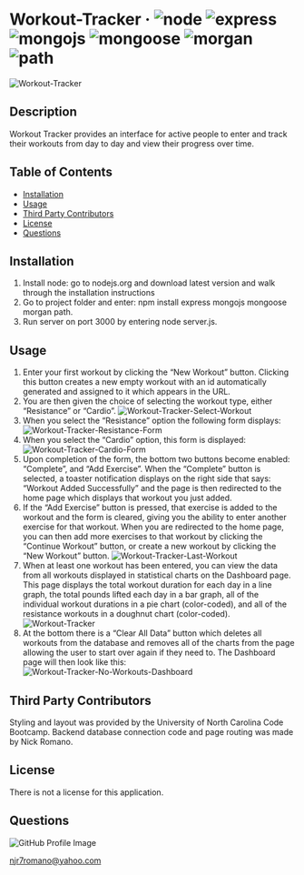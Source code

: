 # Workout-Tracker &middot; ![node](https://img.shields.io/badge/node-12.16.2-blue) ![express](https://img.shields.io/badge/express-4.16.3-blue) ![mongojs](https://img.shields.io/badge/mongojs-3.1.0-blue) ![mongoose](https://img.shields.io/badge/mongoose-5.3.16-blue) ![morgan](https://img.shields.io/badge/morgan-1.9.1-blue) ![path](https://img.shields.io/badge/path-0.12.7-blue) 

![Workout-Tracker](/images/Workout-Tracker.png) 

## Description 
Workout Tracker provides an interface for active people to enter and track their workouts from day to day and view their progress over time. 

## Table of Contents 
* [Installation](#installation) 
* [Usage](#usage) 
* [Third Party Contributors](#third-party-contributors) 
* [License](#license) 
* [Questions](#questions) 
 
## Installation 
1.  Install node: go to nodejs.org and download latest version and walk through the installation instructions  
2.  Go to project folder and enter: npm install express mongojs mongoose morgan path.  
3.  Run server on port 3000 by entering node server.js.  
 
## Usage 
1.  Enter your first workout by clicking the “New Workout” button. Clicking this button creates a new empty workout with an id automatically generated and assigned to it which appears in the URL.  
2.  You are then given the choice of selecting the workout type, either “Resistance” or “Cardio”.  ![Workout-Tracker-Select-Workout](/images/Workout-Tracker-Select-Workout.png)   
3.  When you select the “Resistance” option the following form displays: ![Workout-Tracker-Resistance-Form](/images/Workout-Tracker-Resistance-Form.png)  
4.  When you select the “Cardio” option, this form is displayed: ![Workout-Tracker-Cardio-Form](/images/Workout-Tracker-Cardio-Form.png) 
5.  Upon completion of the form, the bottom two buttons become enabled: “Complete”, and “Add Exercise”. When the “Complete” button is selected, a toaster notification displays on the right side that says: “Workout Added Successfully” and the page is then redirected to the home page which displays that workout you just added.  
6.  If the “Add Exercise” button is pressed, that exercise is added to the workout and the form is cleared, giving you the ability to enter another exercise for that workout. When you are redirected to the home page, you can then add more exercises to that workout by clicking the “Continue Workout” button, or create a new workout by clicking the “New Workout” button. ![Workout-Tracker-Last-Workout](/images/Workout-Tracker-Last-Workout.png)  
7.  When at least one workout has been entered, you can view the data from all workouts displayed in statistical charts on the Dashboard page. This page displays the total workout duration for each day in a line graph, the total pounds lifted each day in a bar graph, all of the individual workout durations in a pie chart (color-coded), and all of the resistance workouts in a doughnut chart (color-coded).
![Workout-Tracker](/images/Workout-Tracker.png) 
8.  At the bottom there is a “Clear All Data” button which deletes all workouts from the database and removes all of the charts from the page allowing the user to start over again if they need to. The Dashboard page will then look like this: ![Workout-Tracker-No-Workouts-Dashboard](/images/Workout-Tracker-No-Workouts-Dashboard.png) 
 

## Third Party Contributors 
Styling and layout was provided by the University of North Carolina Code Bootcamp. Backend database connection code and page routing was made by Nick Romano. 

## License 
There is not a license for this application. 

## Questions 
![GitHub Profile Image](https://avatars.githubusercontent.com/u/6642173?) 

 njr7romano@yahoo.com
